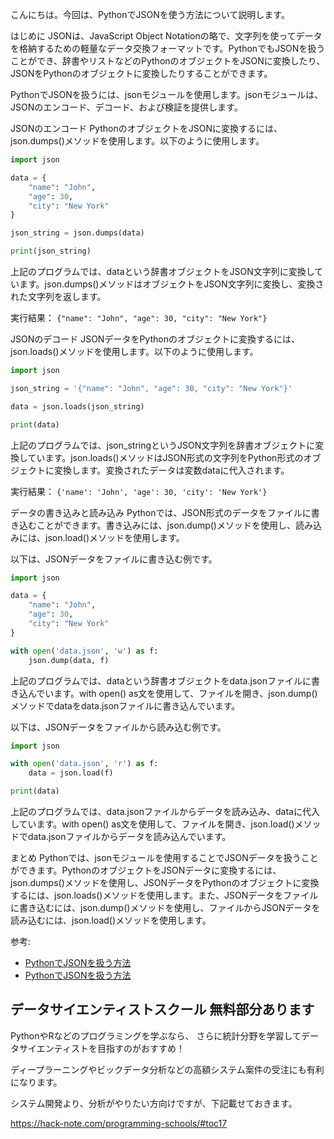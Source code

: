 <!--
title:   JsonデータをPythonで扱う方法
tags:    JSON,Python,使い方
id:      80fed6448c7a8bfed9da
private: false
-->
こんにちは。今回は、PythonでJSONを使う方法について説明します。

はじめに
JSONは、JavaScript Object Notationの略で、文字列を使ってデータを格納するための軽量なデータ交換フォーマットです。PythonでもJSONを扱うことができ、辞書やリストなどのPythonのオブジェクトをJSONに変換したり、JSONをPythonのオブジェクトに変換したりすることができます。

PythonでJSONを扱うには、jsonモジュールを使用します。jsonモジュールは、JSONのエンコード、デコード、および検証を提供します。

JSONのエンコード
PythonのオブジェクトをJSONに変換するには、json.dumps()メソッドを使用します。以下のように使用します。

```python
import json

data = {
    "name": "John",
    "age": 30,
    "city": "New York"
}

json_string = json.dumps(data)

print(json_string)
```

上記のプログラムでは、dataという辞書オブジェクトをJSON文字列に変換しています。json.dumps()メソッドはオブジェクトをJSON文字列に変換し、変換された文字列を返します。

実行結果：
`
{"name": "John", "age": 30, "city": "New York"}
`

JSONのデコード
JSONデータをPythonのオブジェクトに変換するには、json.loads()メソッドを使用します。以下のように使用します。

```python
import json

json_string = '{"name": "John", "age": 30, "city": "New York"}'

data = json.loads(json_string)

print(data)
```

上記のプログラムでは、json_stringというJSON文字列を辞書オブジェクトに変換しています。json.loads()メソッドはJSON形式の文字列をPython形式のオブジェクトに変換します。変換されたデータは変数dataに代入されます。

実行結果：
`
{'name': 'John', 'age': 30, 'city': 'New York'}
`

データの書き込みと読み込み
Pythonでは、JSON形式のデータをファイルに書き込むことができます。書き込みには、json.dump()メソッドを使用し、読み込みには、json.load()メソッドを使用します。

以下は、JSONデータをファイルに書き込む例です。

```python
import json

data = {
    "name": "John",
    "age": 30,
    "city": "New York"
}

with open('data.json', 'w') as f:
    json.dump(data, f)
```

上記のプログラムでは、dataという辞書オブジェクトをdata.jsonファイルに書き込んでいます。with open() as文を使用して、ファイルを開き、json.dump()メソッドでdataをdata.jsonファイルに書き込んでいます。

以下は、JSONデータをファイルから読み込む例です。

```python
import json

with open('data.json', 'r') as f:
    data = json.load(f)

print(data)
```

上記のプログラムでは、data.jsonファイルからデータを読み込み、dataに代入しています。with open() as文を使用して、ファイルを開き、json.load()メソッドでdata.jsonファイルからデータを読み込んでいます。

まとめ
Pythonでは、jsonモジュールを使用することでJSONデータを扱うことができます。PythonのオブジェクトをJSONデータに変換するには、json.dumps()メソッドを使用し、JSONデータをPythonのオブジェクトに変換するには、json.loads()メソッドを使用します。また、JSONデータをファイルに書き込むには、json.dump()メソッドを使用し、ファイルからJSONデータを読み込むには、json.load()メソッドを使用します。

参考:
- [PythonでJSONを扱う方法](https://techacademy.jp/magazine/34829)
- [PythonでJSONを扱う方法](https://www.atmarkit.co.jp/ait/articles/1912/13/news024.html)

## データサイエンティストスクール 無料部分あります
PythonやRなどのプログラミングを学ぶなら、
さらに統計分野を学習してデータサイエンティストを目指すのがおすすめ！

ディープラーニングやビックデータ分析などの高額システム案件の受注にも有利になります。

システム開発より、分析がやりたい方向けですが、下記載せておきます。

https://hack-note.com/programming-schools/#toc17